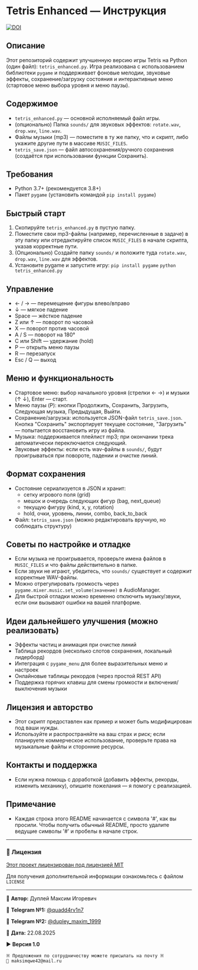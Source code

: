 # Tetris Enhanced — Инструкция

[![DOI](https://zenodo.org/badge/1042618379.svg)](https://doi.org/10.5281/zenodo.17264455)

## Описание

Этот репозиторий содержит улучшенную версию игры Tetris на Python (один файл): `tetris_enhanced.py`.
Игра реализована с использованием библиотеки `pygame` и поддерживает фоновые мелодии, звуковые эффекты,
сохранение/загрузку состояния и интерактивные меню (стартовое меню выбора уровня и меню паузы).

## Содержимое

- `tetris_enhanced.py` — основной исполняемый файл игры.
- (опционально) Папка `sounds/` для звуковых эффектов: `rotate.wav`, `drop.wav`, `line.wav`.
- Файлы музыки (mp3) — поместите в ту же папку, что и скрипт, либо укажите другие пути в массиве `MUSIC_FILES`.
- `tetris_save.json` — файл автосохранения/ручного сохранения (создаётся при использовании функции Сохранить).

## Требования

- Python 3.7+ (рекомендуется 3.8+)
- Пакет `pygame` (установить командой `pip install pygame`)

## Быстрый старт

1. Скопируйте `tetris_enhanced.py` в пустую папку.
2. Поместите свои mp3-файлы (например, перечисленные в задаче) в эту папку или отредактируйте
   список `MUSIC_FILES` в начале скрипта, указав корректные пути.
3. (Опционально) Создайте папку `sounds/` и положите туда `rotate.wav`, `drop.wav`, `line.wav` для эффектов.
4. Установите pygame и запустите игру:
   `pip install pygame`
   `python tetris_enhanced.py`

## Управление

- ← / → — перемещение фигуры влево/вправо
- ↓ — мягкое падение
- Space — жёсткое падение
- Z или ↑ — поворот по часовой
- X — поворот против часовой
- A / S — поворот на 180°
- C или Shift — удержание (hold)
- P — открыть меню паузы
- R — перезапуск
- Esc / Q — выход

## Меню и функциональность

- Стартовое меню: выбор начального уровня (стрелки ← →) и музыки (↑ ↓), Enter — старт.
- Меню паузы (P): кнопки Продолжить, Сохранить, Загрузить, Следующая музыка, Предыдущая, Выйти.
- Сохранение/загрузка: используется JSON-файл `tetris_save.json`. Кнопка "Сохранить" экспортирует
  текущее состояние, "Загрузить" — попытается восстановить игру из файла.
- Музыка: поддерживается плейлист mp3; при окончании трека автоматически переключается следующий.
- Звуковые эффекты: если есть wav-файлы в `sounds/`, будут проигрываться при повороте, падении и очистке линий.

## Формат сохранения

- Состояние сериализуется в JSON и хранит:
  * сетку игрового поля (grid)
  * мешок и очередь следующих фигур (bag, next_queue)
  * текущую фигуру (kind, x, y, rotation)
  * hold, очки, уровень, линии, combo, back_to_back
- Файл: `tetris_save.json` (можно редактировать вручную, но соблюдать структуру)

## Советы по настройке и отладке

- Если музыка не проигрывается, проверьте имена файлов в `MUSIC_FILES` и что файлы действительно в папке.
- Если звуки не играют, убедитесь, что `sounds/` существует и содержит корректные WAV-файлы.
- Можно отрегулировать громкость через `pygame.mixer.music.set_volume(значение)` в AudioManager.
- Для быстрой отладки можно временно отключить музыку/звуки, если они вызывают ошибки на вашей платформе.

## Идеи дальнейшего улучшения (можно реализовать)

- Эффекты частиц и анимация при очистке линий
- Таблица рекордов (несколько слотов сохранения, локальный лидерборд)
- Интеграция с `pygame_menu` для более выразительных меню и настроек
- Онлайновые таблицы рекордов (через простой REST API)
- Поддержка горячих клавиш для смены громкости и включения/выключения музыки

## Лицензия и авторство

- Этот скрипт предоставлен как пример и может быть модифицирован под ваши нужды.
- Используйте и распространяйте на ваш страх и риск; если планируете коммерческое использование, проверьте права на музыкальные файлы и сторонние ресурсы.

## Контакты и поддержка

- Если нужна помощь с доработкой (добавить эффекты, рекорды, изменить механику), опишите пожелания
  — я помогу с реализацией.

## Примечание

- Каждая строка этого README начинается с символа '#', как вы просили. Чтобы получить обычный README, просто удалите ведущие символы '#' и пробелы в начале строк.

---

### 📄 Лицензия

[Этот проект лицензирован под лицензией MIT](LICENCE)

Для получения дополнительной информации ознакомьтесь с файлом `LICENSE`

---

💼 **Автор:** Дуплей Максим Игоревич

📲 **Telegram №1:** [@quadd4rv1n7](https://t.me/quadd4rv1n7)

📲 **Telegram №2:** [@dupley_maxim_1999](https://t.me/dupley_maxim_1999)

📅 **Дата:** 22.08.2025

▶️ **Версия 1.0**

```textline
※ Предложения по сотрудничеству можете присылать на почту ※
📧 maksimqwe42@mail.ru
```
